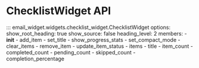 # ChecklistWidget API

::: email_widget.widgets.checklist_widget.ChecklistWidget
    options:
      show_root_heading: true
      show_source: false
      heading_level: 2
      members:
        - __init__
        - add_item
        - set_title
        - show_progress_stats
        - set_compact_mode
        - clear_items
        - remove_item
        - update_item_status
        - items
        - title
        - item_count
        - completed_count
        - pending_count
        - skipped_count
        - completion_percentage